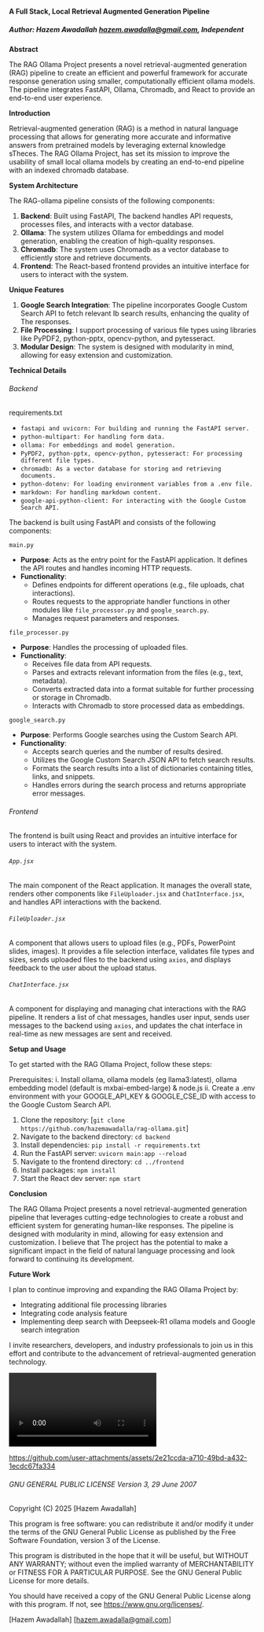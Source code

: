 **A Full Stack, Local Retrieval Augmented Generation Pipeline**

##### Author: Hazem Awadallah <hazem.awadalla@gmail.com>, Independent


**Abstract**

The RAG Ollama Project presents a novel retrieval-augmented generation (RAG) pipeline to create an efficient and powerful framework for accurate response generation using  smaller, computationally efficient ollama models. The pipeline integrates FastAPI, Ollama, Chromadb, and React to provide an end-to-end user experience. 

**Introduction**

Retrieval-augmented generation (RAG) is a method in natural language processing that allows for generating more accurate and informative answers from pretrained models by leveraging external knowledge sTheces. The RAG Ollama Project, has set its mission to improve the usability of small local ollama models  by creating an end-to-end pipeline with an indexed chromadb database. 

**System Architecture**
 
The RAG-ollama pipeline consists of the following components:

1. **Backend**: Built using FastAPI, The  backend handles API requests, processes files, and interacts with a vector database.
2. **Ollama**: The system utilizes Ollama for embeddings and model generation, enabling the creation of high-quality responses.
3. **Chromadb**: The system uses Chromadb as a vector database to efficiently store and retrieve documents.
4. **Frontend**: The React-based frontend provides an intuitive interface for users to interact with the system.

**Unique Features**

1. **Google Search Integration**: The pipeline incorporates Google Custom Search API to fetch relevant Ib search results, enhancing the quality of The responses.
2. **File Processing**: I support processing of various file types using libraries like PyPDF2, python-pptx, opencv-python, and pytesseract.
3. **Modular Design**: The system is designed with modularity in mind, allowing for easy extension and customization.

**Technical Details**
###### Backend

requirements.txt

- `fastapi and uvicorn: For building and running the FastAPI server.`
- `python-multipart: For handling form data.`
- `ollama: For embeddings and model generation.`
- `PyPDF2, python-pptx, opencv-python, pytesseract: For processing different file types.`
- `chromadb: As a vector database for storing and retrieving documents.`
- `python-dotenv: For loading environment variables from a .env file.`
- `markdown: For handling markdown content.`
- `google-api-python-client: For interacting with the Google Custom Search API.`

The backend is built using FastAPI and consists of the following components:

 `main.py`
- **Purpose**: Acts as the entry point for the FastAPI application. It defines the API routes and handles incoming HTTP requests.
- **Functionality**:
  - Defines endpoints for different operations (e.g., file uploads, chat interactions).
  - Routes requests to the appropriate handler functions in other modules like `file_processor.py` and `google_search.py`.
  - Manages request parameters and responses.

 `file_processor.py`
- **Purpose**: Handles the processing of uploaded files.
- **Functionality**:
  - Receives file data from API requests.
  - Parses and extracts relevant information from the files (e.g., text, metadata).
  - Converts extracted data into a format suitable for further processing or storage in Chromadb.
  - Interacts with Chromadb to store processed data as embeddings.

`google_search.py`
- **Purpose**: Performs Google searches using the Custom Search API.
- **Functionality**:
  - Accepts search queries and the number of results desired.
  - Utilizes the Google Custom Search JSON API to fetch search results.
  - Formats the search results into a list of dictionaries containing titles, links, and snippets.
  - Handles errors during the search process and returns appropriate error messages.


###### Frontend

The frontend is built using React and provides an intuitive interface for users to interact with the system. 

###### `App.jsx`
The main component of the React application. It manages the overall state, renders other components like `FileUploader.jsx` and `ChatInterface.jsx`, and handles API interactions with the backend.

###### `FileUploader.jsx`
A component that allows users to upload files (e.g., PDFs, PowerPoint slides, images). It provides a file selection interface, validates file types and sizes, sends uploaded files to the backend using `axios`, and displays feedback to the user about the upload status.

###### `ChatInterface.jsx`
A component for displaying and managing chat interactions with the RAG pipeline. It renders a list of chat messages, handles user input, sends user messages to the backend using `axios`, and updates the chat interface in real-time as new messages are sent and received.


**Setup and Usage**

To get started with the RAG Ollama Project, follow these steps:

Prerequisites: 
i. Install ollama, ollama models (eg llama3:latest), ollama embedding model (default is mxbai-embed-large) & node.js
ii. Create a .env environment with your GOOGLE_API_KEY & GOOGLE_CSE_ID with access to the Google Custom Search API.

1. Clone the repository: [`git clone https://github.com/hazemawadalla/rag-ollama.git`]
2. Navigate to the backend directory: `cd backend`
3. Install dependencies: `pip install -r requirements.txt`
4. Run the FastAPI server: `uvicorn main:app --reload`
5. Navigate to the frontend directory: `cd ../frontend`
6. Install packages: `npm install`
7. Start the React dev server: `npm start`

**Conclusion**
  
The RAG Ollama Project presents a novel retrieval-augmented generation pipeline that leverages cutting-edge technologies to create a robust and efficient system for generating human-like responses. The pipeline is designed with modularity in mind, allowing for easy extension and customization. I believe that The project has the potential to make a significant impact in the field of natural language processing and look forward to continuing its development.

**Future Work**

I plan to continue improving and expanding the RAG Ollama Project by:

- Integrating additional file processing libraries
- Integrating code analysis feature
- Implementing deep search with Deepseek-R1 ollama models and Google search integration

I invite researchers, developers, and industry professionals to join us in this effort and contribute to the advancement of retrieval-augmented generation technology.


<video src="[URL_TO_YOUR_VIDEO](https://github.com/user-attachments/assets/2e21ccda-a710-49bd-a432-1ecdc67fa334)" controls="controls" style="max-width: 100%;"></video>


https://github.com/user-attachments/assets/2e21ccda-a710-49bd-a432-1ecdc67fa334




###### GNU GENERAL PUBLIC LICENSE Version 3, 29 June 2007

Copyright (C) 2025 [Hazem Awadallah]

This program is free software: you can redistribute it and/or modify
it under the terms of the GNU General Public License as published by
the Free Software Foundation, version 3 of the License.

This program is distributed in the hope that it will be useful,
but WITHOUT ANY WARRANTY; without even the implied warranty of
MERCHANTABILITY or FITNESS FOR A PARTICULAR PURPOSE.  See the
GNU General Public License for more details.

You should have received a copy of the GNU General Public License
along with this program.  If not, see <https://www.gnu.org/licenses/>.

[Hazem Awadallah]
[hazem.awadalla@gmail.com]
